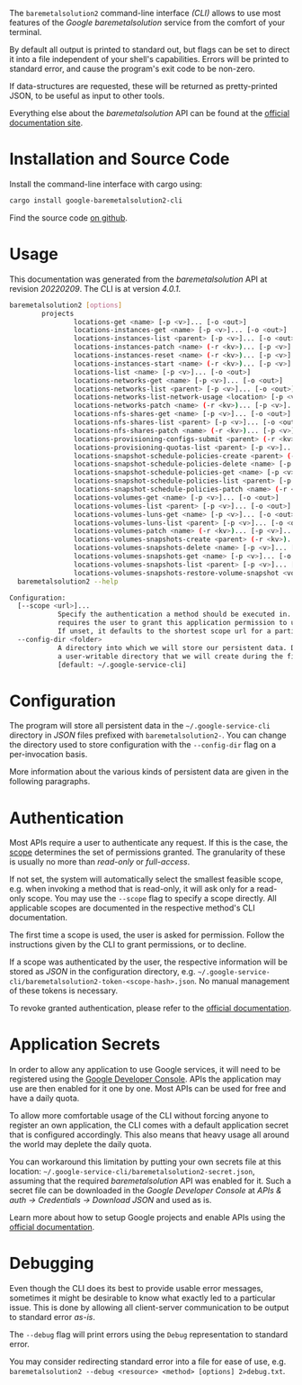 <!---
DO NOT EDIT !
This file was generated automatically from 'src/generator/templates/cli/README.md.mako'
DO NOT EDIT !
-->
The `baremetalsolution2` command-line interface *(CLI)* allows to use most features of the *Google baremetalsolution* service from the comfort of your terminal.

By default all output is printed to standard out, but flags can be set to direct it into a file independent of your shell's
capabilities. Errors will be printed to standard error, and cause the program's exit code to be non-zero.

If data-structures are requested, these will be returned as pretty-printed JSON, to be useful as input to other tools.

Everything else about the *baremetalsolution* API can be found at the
[official documentation site](https://cloud.google.com/bare-metal).

# Installation and Source Code

Install the command-line interface with cargo using:

```bash
cargo install google-baremetalsolution2-cli
```

Find the source code [on github](https://github.com/Byron/google-apis-rs/tree/main/gen/baremetalsolution2-cli).

# Usage

This documentation was generated from the *baremetalsolution* API at revision *20220209*. The CLI is at version *4.0.1*.

```bash
baremetalsolution2 [options]
        projects
                locations-get <name> [-p <v>]... [-o <out>]
                locations-instances-get <name> [-p <v>]... [-o <out>]
                locations-instances-list <parent> [-p <v>]... [-o <out>]
                locations-instances-patch <name> (-r <kv>)... [-p <v>]... [-o <out>]
                locations-instances-reset <name> (-r <kv>)... [-p <v>]... [-o <out>]
                locations-instances-start <name> (-r <kv>)... [-p <v>]... [-o <out>]
                locations-list <name> [-p <v>]... [-o <out>]
                locations-networks-get <name> [-p <v>]... [-o <out>]
                locations-networks-list <parent> [-p <v>]... [-o <out>]
                locations-networks-list-network-usage <location> [-p <v>]... [-o <out>]
                locations-networks-patch <name> (-r <kv>)... [-p <v>]... [-o <out>]
                locations-nfs-shares-get <name> [-p <v>]... [-o <out>]
                locations-nfs-shares-list <parent> [-p <v>]... [-o <out>]
                locations-nfs-shares-patch <name> (-r <kv>)... [-p <v>]... [-o <out>]
                locations-provisioning-configs-submit <parent> (-r <kv>)... [-p <v>]... [-o <out>]
                locations-provisioning-quotas-list <parent> [-p <v>]... [-o <out>]
                locations-snapshot-schedule-policies-create <parent> (-r <kv>)... [-p <v>]... [-o <out>]
                locations-snapshot-schedule-policies-delete <name> [-p <v>]... [-o <out>]
                locations-snapshot-schedule-policies-get <name> [-p <v>]... [-o <out>]
                locations-snapshot-schedule-policies-list <parent> [-p <v>]... [-o <out>]
                locations-snapshot-schedule-policies-patch <name> (-r <kv>)... [-p <v>]... [-o <out>]
                locations-volumes-get <name> [-p <v>]... [-o <out>]
                locations-volumes-list <parent> [-p <v>]... [-o <out>]
                locations-volumes-luns-get <name> [-p <v>]... [-o <out>]
                locations-volumes-luns-list <parent> [-p <v>]... [-o <out>]
                locations-volumes-patch <name> (-r <kv>)... [-p <v>]... [-o <out>]
                locations-volumes-snapshots-create <parent> (-r <kv>)... [-p <v>]... [-o <out>]
                locations-volumes-snapshots-delete <name> [-p <v>]... [-o <out>]
                locations-volumes-snapshots-get <name> [-p <v>]... [-o <out>]
                locations-volumes-snapshots-list <parent> [-p <v>]... [-o <out>]
                locations-volumes-snapshots-restore-volume-snapshot <volume-snapshot> (-r <kv>)... [-p <v>]... [-o <out>]
  baremetalsolution2 --help

Configuration:
  [--scope <url>]...
            Specify the authentication a method should be executed in. Each scope
            requires the user to grant this application permission to use it.
            If unset, it defaults to the shortest scope url for a particular method.
  --config-dir <folder>
            A directory into which we will store our persistent data. Defaults to
            a user-writable directory that we will create during the first invocation.
            [default: ~/.google-service-cli]

```

# Configuration

The program will store all persistent data in the `~/.google-service-cli` directory in *JSON* files prefixed with `baremetalsolution2-`.  You can change the directory used to store configuration with the `--config-dir` flag on a per-invocation basis.

More information about the various kinds of persistent data are given in the following paragraphs.

# Authentication

Most APIs require a user to authenticate any request. If this is the case, the [scope][scopes] determines the 
set of permissions granted. The granularity of these is usually no more than *read-only* or *full-access*.

If not set, the system will automatically select the smallest feasible scope, e.g. when invoking a
method that is read-only, it will ask only for a read-only scope. 
You may use the `--scope` flag to specify a scope directly. 
All applicable scopes are documented in the respective method's CLI documentation.

The first time a scope is used, the user is asked for permission. Follow the instructions given 
by the CLI to grant permissions, or to decline.

If a scope was authenticated by the user, the respective information will be stored as *JSON* in the configuration
directory, e.g. `~/.google-service-cli/baremetalsolution2-token-<scope-hash>.json`. No manual management of these tokens
is necessary.

To revoke granted authentication, please refer to the [official documentation][revoke-access].

# Application Secrets

In order to allow any application to use Google services, it will need to be registered using the 
[Google Developer Console][google-dev-console]. APIs the application may use are then enabled for it
one by one. Most APIs can be used for free and have a daily quota.

To allow more comfortable usage of the CLI without forcing anyone to register an own application, the CLI
comes with a default application secret that is configured accordingly. This also means that heavy usage
all around the world may deplete the daily quota.

You can workaround this limitation by putting your own secrets file at this location: 
`~/.google-service-cli/baremetalsolution2-secret.json`, assuming that the required *baremetalsolution* API 
was enabled for it. Such a secret file can be downloaded in the *Google Developer Console* at 
*APIs & auth -> Credentials -> Download JSON* and used as is.

Learn more about how to setup Google projects and enable APIs using the [official documentation][google-project-new].


# Debugging

Even though the CLI does its best to provide usable error messages, sometimes it might be desirable to know
what exactly led to a particular issue. This is done by allowing all client-server communication to be 
output to standard error *as-is*.

The `--debug` flag will print errors using the `Debug` representation to standard error.

You may consider redirecting standard error into a file for ease of use, e.g. `baremetalsolution2 --debug <resource> <method> [options] 2>debug.txt`.


[scopes]: https://developers.google.com/+/api/oauth#scopes
[revoke-access]: http://webapps.stackexchange.com/a/30849
[google-dev-console]: https://console.developers.google.com/
[google-project-new]: https://developers.google.com/console/help/new/
